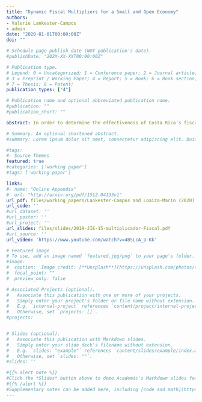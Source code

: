 ```yaml
---
title: "Dynamic Fiscal Multipliers for a Small and Open Economy"
authors:
- Valerie Lankester-Campos
- admin
date: "2020-01-01T00:00:00Z"
doi: ""

# Schedule page publish date (NOT publication's date).
#publishDate: "202X-XX-XXT00:00:00Z"

# Publication type.
# Legend: 0 = Uncategorized; 1 = Conference paper; 2 = Journal article;
# 3 = Preprint / Working Paper; 4 = Report; 5 = Book; 6 = Book section;
# 7 = Thesis; 8 = Patent;
publication_types: ["4"]

# Publication name and optional abbreviated publication name.
#publication: ""
#publication_short: ""

abstract: In order to determine the effectiveness of Costa Rica’s fiscal policy, we use a structural autoregressive vector model with quarterly data from 1991 to 2018 to estimate its multipliers. From the results, it is possible to conclude that a more flexible expenditure improves fiscal policy effectiveness, and that the effect of increments in taxes is negative on output and highly time persistent. The analysis is complemented with the results of a smooth transition autoregressive vector model, for different output scenarios (over and under potential growth), which shows that increments in government consumption and capital expenditure have different impact given the economic cycle; it is positive during recessions but negative in expansions. A possible explanation for the latter is the high fiscal deficit, which channels the transmission mechanism through negative expectations and crowding-out effects. Finally, given our estimations, there is an intuitive fiscal policy recommendation of an expansionary fiscal policy through increases in government consumption or capital expenditures may help overcome a crisis, but special attention should be drawn towards its funding and temporal validity.

# Summary. An optional shortened abstract.
#summary: Lorem ipsum dolor sit amet, consectetur adipiscing elit. Duis posuere tellus ac convallis placerat. Proin tincidunt magna sed ex sollicitudin condimentum.

#tags:
#- Source Themes
featured: true
#categories: ['working paper']
#tags: ['working paper']

links:
#- name: "Online Appendix"
#  url: "http://arxiv.org/pdf/1512.04133v1"
url_pdf: files/working_papers/Lankester-Campos and Loaiza-Marín (2020) Dynamic Fiscal Multipliers Costa Rica BCCR 2020-DT-04.pdf
url_code: ''
#url_dataset: ''
#url_poster: ''
#url_project: ''
url_slides: files/slides/2019-JIE-15-multiplicador-Fiscal.pdf
#url_source: ''
url_video: 'https://www.youtube.com/watch?v=4BSLcA_U-Kk'

# Featured image
# To use, add an image named `featured.jpg/png` to your page's folder. 
#image:
#  caption: 'Image credit: [**Unsplash**](https://unsplash.com/photos/s9CC2SKySJM)'
#  focal_point: ""
#  preview_only: false

# Associated Projects (optional).
#   Associate this publication with one or more of your projects.
#   Simply enter your project's folder or file name without extension.
#   E.g. `internal-project` references `content/project/internal-project/index.md`.
#   Otherwise, set `projects: []`.
#projects:


# Slides (optional).
#   Associate this publication with Markdown slides.
#   Simply enter your slide deck's filename without extension.
#   E.g. `slides: "example"` references `content/slides/example/index.md`.
#   Otherwise, set `slides: ""`.
#slides: ''

#{{% alert note %}}
#Click the *Slides* button above to demo Academic's Markdown slides feature.
#{{% /alert %}}
#Supplementary notes can be added here, including [code and math](https://sourcethemes.com/academic/docs/writing-markdown-latex/).
---
```



